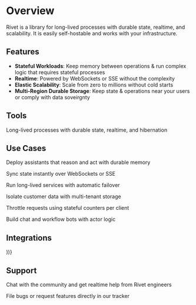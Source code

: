 # Overview

Rivet is a library for long-lived processes with durable state, realtime, and scalability. It is easily self-hostable and works with your infrastructure.

## Features

- **Stateful Workloads**: Keep memory between operations & run complex logic that requires stateful processes
- **Realtime**: Powered by WebSockets or SSE without the complexity
- **Elastic Scalability**: Scale from zero to millions without cold starts
- **Multi-Region Durable Storage**: Keep state & operations near your users or comply with data soveirgnty

## Tools

  Long-lived processes with durable state, realtime, and hibernation

## Use Cases

  Deploy assistants that reason and act with durable memory

  Sync state instantly over WebSockets or SSE

  Run long-lived services with automatic failover

  Isolate customer data with multi-tenant storage

  Throttle requests using stateful counters per client

  Build chat and workflow bots with actor logic

## Integrations

))}

## Support

  Chat with the community and get realtime help from Rivet engineers

  File bugs or request features directly in our tracker